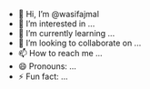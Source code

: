 - 👋 Hi, I’m @wasifajmal
- 👀 I’m interested in ...
- 🌱 I’m currently learning ...
- 💞️ I’m looking to collaborate on ...
- 📫 How to reach me ...
- 😄 Pronouns: ...
- ⚡ Fun fact: ...

<!---
wasifajmal/wasifajmal is a ✨ special ✨ repository because its `README.md` (this file) appears on your GitHub profile.
You can click the Preview link to take a look at your changes.
--->
